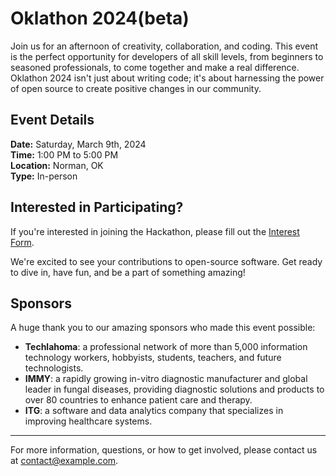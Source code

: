 # Oklathon 2024(beta)

Join us for an afternoon of creativity, collaboration, and coding. This event is the perfect opportunity for developers of all skill levels, from beginners to seasoned professionals, to come together and make a real difference. Oklathon 2024 isn't just about writing code; it's about harnessing the power of open source to create positive changes in our community.

## Event Details

**Date:** Saturday, March 9th, 2024  
**Time:** 1:00 PM to 5:00 PM  
**Location:** Norman, OK<br />
**Type:** In-person

## Interested in Participating?

If you're interested in joining the Hackathon, please fill out the [Interest Form](https://example.com/form).


We're excited to see your contributions to open-source software. Get ready to dive in, have fun, and be a part of something amazing!

## Sponsors

A huge thank you to our amazing sponsors who made this event possible:

- **Techlahoma**: a professional network of more than 5,000 information technology workers, hobbyists, students, teachers, and future technologists.
- **IMMY**: a rapidly growing in-vitro diagnostic manufacturer and global leader in fungal diseases, providing diagnostic solutions and products to over 80 countries to enhance patient care and therapy.
- **ITG**: a software and data analytics company that specializes in improving healthcare systems. 



---

For more information, questions, or how to get involved, please contact us at [contact@example.com](mailto:contact@example.com).
